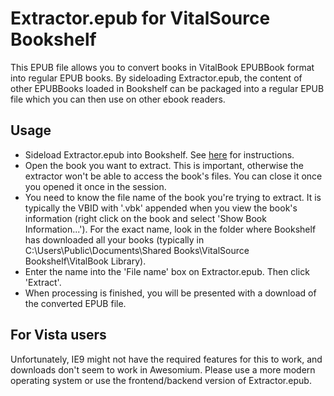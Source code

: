 Extractor.epub for VitalSource Bookshelf
========================================

This EPUB file allows you to convert books in VitalBook EPUBBook format into regular EPUB books.
By sideloading Extractor.epub, the content of other EPUBBooks loaded in Bookshelf can be packaged
into a regular EPUB file which you can then use on other ebook readers.

Usage
-----
* Sideload Extractor.epub into Bookshelf. See [here](https://support.vitalsource.com/hc/en-us/articles/203256896-Side-load-EPUB-files-to-Bookshelf-for-Mac-PC) for instructions.
* Open the book you want to extract. This is important, otherwise the extractor won't be able to access the book's files. You can close it once you opened it once in the session.
* You need to know the file name of the book you're trying to extract. It is typically the VBID with '.vbk' appended
  when you view the book's information (right click on the book and select 'Show Book Information...'). For the exact
  name, look in the folder where Bookshelf has downloaded all your books (typically in C:\Users\Public\Documents\Shared Books\VitalSource Bookshelf\VitalBook Library).
* Enter the name into the 'File name' box on Extractor.epub. Then click 'Extract'.
* When processing is finished, you will be presented with a download of the converted EPUB file.

For Vista users
---------------
Unfortunately, IE9 might not have the required features for this to work, and downloads don't seem to work in Awesomium.
Please use a more modern operating system or use the frontend/backend version of Extractor.epub.
